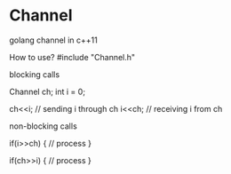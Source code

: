 # Channel
golang channel in c++11

How to use?
#include "Channel.h"

blocking calls

Channel<int> ch;
int i = 0;

ch<<i; // sending i through ch
i<<ch; // receiving i from ch

non-blocking calls

if(i>>ch)
{
  // process
}

if(ch>>i)
{
  // process
}
